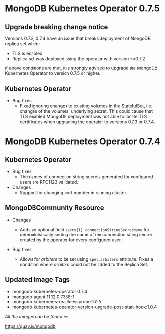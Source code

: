 # MongoDB Kubernetes Operator 0.7.5

## Upgrade breaking change notice
Versions 0.7.3, 0.7.4 have an issue that breaks deployment of MongoDB replica set when:
* TLS is enabled
* Replica set was deployed using the operator with version <=0.7.2

If above conditions are met, it is strongly advised to upgrade the MongoDB Kubernetes Operator to version 0.7.5 or higher.

## Kubernetes Operator

- Bug fixes
  - Fixed ignoring changes to existing volumes in the StatefulSet, i.e. changes of the volumes' underlying secret. This could cause that TLS enabled MongoDB deployment was not able to locate TLS certificates when upgrading the operator to versions 0.7.3 or 0.7.4.   


# MongoDB Kubernetes Operator 0.7.4

## Kubernetes Operator

- Bug fixes
  - The names of connection string secrets generated for configured users are RFC1123 validated.
- Changes
  - Support for changing port number in running cluster.

## MongoDBCommunity Resource

- Changes
  - Adds an optional field `users[i].connectionStringSecretName` for deterministically setting the name of the connection string secret created by the operator for every configured user.

- Bug fixes
  - Allows for *arbiters* to be set using `spec.arbiters` attribute. Fixes a condition where *arbiters* could not be added to the Replica Set.

## Updated Image Tags

- mongodb-kubernetes-operator:0.7.4
- mongodb-agent:11.12.0.7388-1
- mongodb-kubernetes-readinessprobe:1.0.9
- mongodb-kubernetes-operator-version-upgrade-post-start-hook:1.0.4

_All the images can be found in:_

https://quay.io/mongodb
